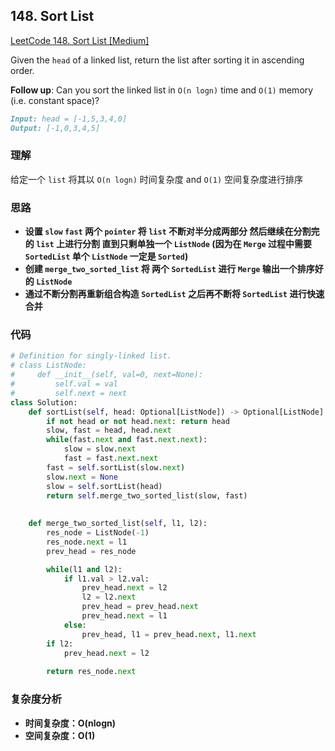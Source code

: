 ## **148. Sort List**

[LeetCode 148. Sort List [Medium]](https://leetcode.com/problems/sort-list/description/)

Given the `head` of a linked list, return the list after sorting it in ascending order.

**Follow up**: Can you sort the linked list in `O(n logn)` time and `O(1)` memory (i.e. constant space)?

```markdown
Input: head = [-1,5,3,4,0]
Output: [-1,0,3,4,5]
```

### **理解**
给定一个 `list` 将其以 `O(n logn)` 时间复杂度 and `O(1)` 空间复杂度进行排序

### **思路**
* **设置 `slow` `fast` 两个 `pointer` 将 `list` 不断对半分成两部分 然后继续在分割完的 `list` 上进行分割 直到只剩单独一个 `ListNode` (因为在 `Merge` 过程中需要 `SortedList` 单个 `ListNode` 一定是 `Sorted`)**
* **创建 `merge_two_sorted_list` 将 两个 `SortedList` 进行 `Merge` 输出一个排序好的 `ListNode`**
* **通过不断分割再重新组合构造 `SortedList` 之后再不断将  `SortedList` 进行快速合并**

### **代码**

``` python
# Definition for singly-linked list.
# class ListNode:
#     def __init__(self, val=0, next=None):
#         self.val = val
#         self.next = next
class Solution:
    def sortList(self, head: Optional[ListNode]) -> Optional[ListNode]:
        if not head or not head.next: return head
        slow, fast = head, head.next
        while(fast.next and fast.next.next):
            slow = slow.next
            fast = fast.next.next
        fast = self.sortList(slow.next)
        slow.next = None
        slow = self.sortList(head)
        return self.merge_two_sorted_list(slow, fast)
        
    
    def merge_two_sorted_list(self, l1, l2):
        res_node = ListNode(-1)
        res_node.next = l1
        prev_head = res_node

        while(l1 and l2):
            if l1.val > l2.val:
                prev_head.next = l2
                l2 = l2.next
                prev_head = prev_head.next
                prev_head.next = l1
            else:
                prev_head, l1 = prev_head.next, l1.next
        if l2:
            prev_head.next = l2
        
        return res_node.next
```
### **复杂度分析**
* **时间复杂度：O(nlogn)**
* **空间复杂度：O(1)**
